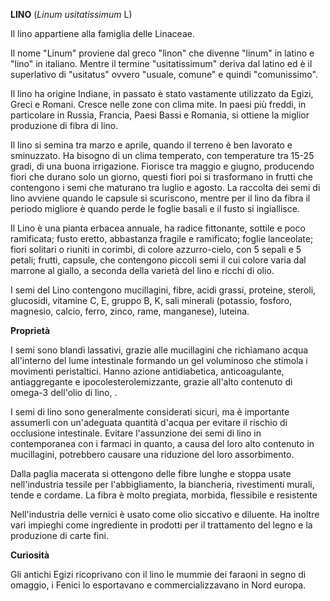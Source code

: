 **LINO** (*Linum usitatissimum* L)

Il lino appartiene alla famiglia delle Linaceae.

Il nome "Linum" proviene dal greco "lìnon" che divenne "linum" in
latino e "lino" in italiano. Mentre il termine "usitatissimum" deriva
dal latino ed è il superlativo di "usitatus" ovvero "usuale, comune" e
quindi "comunissimo".

Il lino ha origine Indiane, in passato è stato vastamente utilizzato da
Egizi, Greci e Romani. Cresce nelle zone con clima mite. In paesi più
freddi, in particolare in Russia, Francia, Paesi Bassi e Romania, si
ottiene la miglior produzione di fibra di lino.

Il lino si semina tra marzo e aprile, quando il terreno è ben lavorato e
sminuzzato. Ha bisogno di un clima temperato, con temperature tra 15-25
gradi, di una buona irrigazione. Fiorisce tra maggio e giugno,
producendo fiori che durano solo un giorno, questi fiori poi si
trasformano in frutti che contengono i semi che maturano tra luglio e
agosto. La raccolta dei semi di lino avviene quando le capsule si
scuriscono, mentre per il lino da fibra il periodo migliore è quando
perde le foglie basali e il fusto si ingiallisce.

Il Lino è una pianta erbacea annuale, ha radice fittonante, sottile e
poco ramificata; fusto eretto, abbastanza fragile e ramificato; foglie
lanceolate; fiori solitari o riuniti in corimbi, di colore
azzurro-cielo, con 5 sepali e 5 petali; frutti, capsule, che contengono
piccoli semi il cui colore varia dal marrone al giallo, a seconda della
varietà del lino e ricchi di olio.

I semi del Lino contengono mucillagini, fibre, acidi grassi, proteine,
steroli, glucosidi, vitamine C, E, gruppo B, K, sali minerali (potassio,
fosforo, magnesio, calcio, ferro, zinco, rame, manganese), luteina.

**Proprietà**

I semi sono blandi lassativi, grazie alle mucillagini che richiamano
acqua all'interno del lume intestinale formando un gel voluminoso che
stimola i movimenti peristaltici. Hanno azione antidiabetica,
anticoagulante, antiaggregante e ipocolesterolemizzante, grazie all'alto
contenuto di omega-3 dell'olio di lino, .

I semi di lino sono generalmente considerati sicuri, ma è importante
assumerli con un\'adeguata quantità d'acqua per evitare il rischio di
occlusione intestinale. Evitare l'assunzione dei semi di lino in
contemporanea con i farmaci in quanto, a causa del loro alto contenuto
in mucillagini, potrebbero causare una riduzione del loro
assorbimento.

Dalla paglia macerata si ottengono delle fibre lunghe e stoppa usate
nell'industria tessile per l'abbigliamento, la biancheria, rivestimenti
murali, tende e cordame. La fibra è molto pregiata, morbida, flessibile
e resistente

Nell\'industria delle vernici è usato come olio siccativo e diluente. Ha
inoltre vari impieghi come ingrediente in prodotti per il trattamento
del legno e la produzione di carte fini.

**Curiosità**

Gli antichi Egizi ricoprivano con il lino le mummie dei faraoni in segno
di omaggio, i Fenici lo esportavano e commercializzavano in Nord europa.
